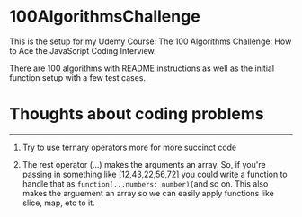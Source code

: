 # 100AlgorithmsChallenge

<p>This is the setup for my Udemy Course: The 100 Algorithms Challenge: How to Ace the JavaScript Coding Interview.</p>
<p>There are 100 algorithms with README instructions as well as the initial function setup with a few test cases.</p>

# Thoughts about coding problems

---

1.  Try to use ternary operators more for more succinct code

2.  The rest operator (...) makes the arguments an array. So, if you're passing in something like [12,43,22,56,72]
    you could write a function to handle that as `function(...numbers: number){`and so on. This also makes the arguement an array so we can easily apply functions like slice, map, etc to it.
